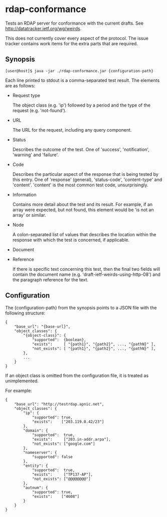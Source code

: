 rdap-conformance
================

Tests an RDAP server for conformance with the current drafts. See
http://datatracker.ietf.org/wg/weirds.

This does not currently cover every aspect of the protocol. The issue
tracker contains work items for the extra parts that are required.

Synopsis
--------

    [user@host]$ java -jar ./rdap-conformance.jar {configuration-path}

Each line printed to stdout is a comma-separated test result. The
elements are as follows:

+ Request type

  The object class (e.g. 'ip') followed by a period and the type of
  the request (e.g. 'not-found'). 

+ URL

  The URL for the request, including any query component.

+ Status

  Describes the outcome of the test. One of 'success', 'notification',
  'warning' and 'failure'.

+ Code

  Describes the particular aspect of the response that is being tested
  by this entry. One of 'response' (general), 'status-code',
  'content-type' and 'content'. 'content' is the most common test
  code, unsurprisingly.

+ Information

  Contains more detail about the test and its result. For example, if
  an array were expected, but not found, this element would be 'is not
  an array' or similar.

+ Node

  A colon-separated list of values that describes the location within
  the response with which the test is concerned, if applicable.

+ Document
+ Reference

  If there is specific text concerning this test, then the final two
  fields will contain the document name (e.g.
  'draft-ietf-weirds-using-http-08') and the paragraph reference for
  the text.

Configuration
-------------

The {configuration-path} from the synopsis points to a JSON file with
the following structure:

    {
        "base_url": "{base-url}",
        "object_classes": {
            "{object-class}": {
                "supported":  {boolean},
                "exists":     [ "{path1}", "{path2}", ..., "{pathN}" ],
                "not_exists": [ "{path1}", "{path2}", ..., "{pathN}" ],
            },
            ...
        }
    }

If an object class is omitted from the configuration file, it is
treated as unimplemented.

For example:

    { 
        "base_url": "http://testrdap.apnic.net",
        "object_classes": {
            "ip": {
                "supported": true,
                "exists":    ["203.119.0.42/23"]
            },
            "domain": {
                "supported":  true,
                "exists":     ["203.in-addr.arpa"],
                "not_exists": ["google.com"]
            },
            "nameserver": {
                "supported": false
            },
            "entity": {
                "supported":  true,
                "exists":     ["TP137-AP"],
                "not_exists": ["@@@@@@@@"]
            },
            "autnum": {
                "supported": true,
                "exists":    ["4608"]
            }
        } 
    }
